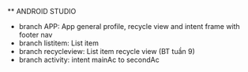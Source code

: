 ** ANDROID STUDIO
- branch APP: App general profile, recycle view and intent frame with footer nav
- branch listitem: List item
- branch recycleview: List item recycle view (BT tuần 9)
- branch activity: intent mainAc to secondAc
